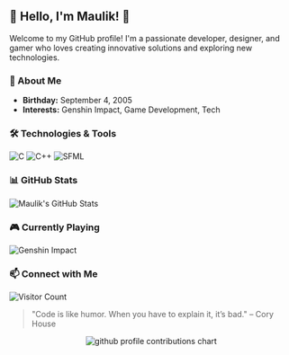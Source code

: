 ## 🌸 Hello, I'm Maulik! 👋

Welcome to my GitHub profile! I'm a passionate developer, designer, and gamer who loves creating innovative solutions and exploring new technologies.

### 🎨 About Me
- **Birthday:** September 4, 2005
- **Interests:** Genshin Impact, Game Development, Tech

### 🛠️ Technologies & Tools
![C](https://img.shields.io/badge/C-00599C?style=flat&logo=c&logoColor=white)
![C++](https://img.shields.io/badge/C%2B%2B-00599C?style=flat&logo=c%2B%2B&logoColor=white)
![SFML](https://img.shields.io/badge/SFML-008080?style=flat&logo=SFML&logoColor=white)



### 📊 GitHub Stats
![Maulik's GitHub Stats](https://github-readme-stats.vercel.app/api?username=MaulikGarg&show_icons=true&theme=radical)

### 🎮 Currently Playing
![Genshin Impact](https://img.shields.io/badge/Playing-Genshin%20Impact-blue?style=flat&logo=genshin-impact)

### 📫 Connect with Me

![Visitor Count](https://visitor-badge.laobi.icu/badge?page_id=MaulikGarg.MaulikGarg)

> "Code is like humor. When you have to explain it, it’s bad." – Cory House

<p align="center" >
	<picture>
	 <source media="(prefers-color-scheme: dark)"  srcset="https://raw.githubusercontent.com/MaulikGarg/MaulikGarg/profile-3d-contrib/night.svg" />
	<source media="(prefers-color-scheme: light)" srcset="https://raw.githubusercontent.com/MaulikGarg/MaulikGarg/profile-3d-contrib/day.svg" />
	<img alt="github profile contributions chart"    src="https://raw.githubusercontent.com/MaulikGarg/MaulikGarg/profile-3d-contrib/day.svg" />
	</picture>
</p>

